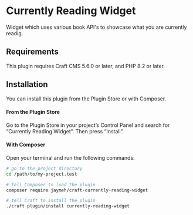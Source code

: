 # Currently Reading Widget

Widget which uses various book API's to showcase what you are currently readig.

## Requirements

This plugin requires Craft CMS 5.6.0 or later, and PHP 8.2 or later.

## Installation

You can install this plugin from the Plugin Store or with Composer.

#### From the Plugin Store

Go to the Plugin Store in your project’s Control Panel and search for “Currently Reading Widget”. Then press “Install”.

#### With Composer

Open your terminal and run the following commands:

```bash
# go to the project directory
cd /path/to/my-project.test

# tell Composer to load the plugin
composer require jaymeh/craft-currently-reading-widget

# tell Craft to install the plugin
./craft plugin/install currently-reading-widget
```
